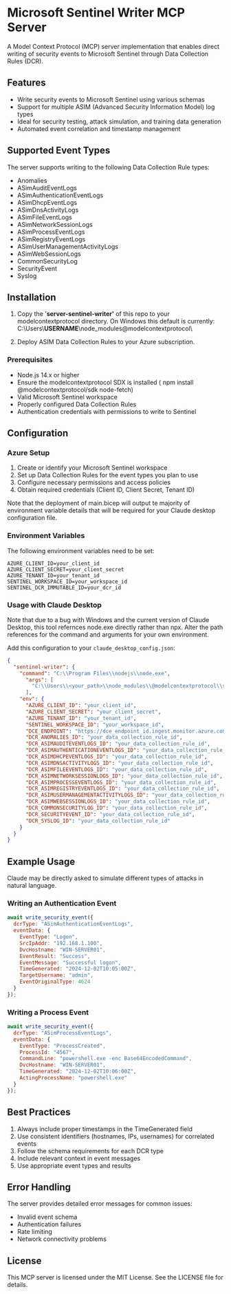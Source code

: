 # Microsoft Sentinel Writer MCP Server

A Model Context Protocol (MCP) server implementation that enables direct writing of security events to Microsoft Sentinel through Data Collection Rules (DCR).

## Features

- Write security events to Microsoft Sentinel using various schemas
- Support for multiple ASIM (Advanced Security Information Model) log types
- Ideal for security testing, attack simulation, and training data generation
- Automated event correlation and timestamp management

## Supported Event Types

The server supports writing to the following Data Collection Rule types:

- Anomalies
- ASimAuditEventLogs
- ASimAuthenticationEventLogs
- ASimDhcpEventLogs
- ASimDnsActivityLogs
- ASimFileEventLogs
- ASimNetworkSessionLogs
- ASimProcessEventLogs
- ASimRegistryEventLogs
- ASimUserManagementActivityLogs
- ASimWebSessionLogs
- CommonSecurityLog
- SecurityEvent
- Syslog

## Installation

1. Copy the '**server-sentinel-writer'**  of this repo to your modelcontextprotocol directory.
   On Windows this default is currently:
   C:\Users\\**USERNAME**\node_modules\@modelcontextprotocol\

2. Deploy ASIM Data Collection Rules to your Azure subscription.

### Prerequisites

- Node.js 14.x or higher
- Ensure the modelcontextprotocol SDX is installed ( npm install @modelcontextprotocol/sdk node-fetch)
- Valid Microsoft Sentinel workspace
- Properly configured Data Collection Rules
- Authentication credentials with permissions to write to Sentinel

## Configuration

### Azure Setup

1. Create or identify your Microsoft Sentinel workspace
2. Set up Data Collection Rules for the event types you plan to use
3. Configure necessary permissions and access policies
4. Obtain required credentials (Client ID, Client Secret, Tenant ID)

Note that the deployment of main.bicep will output te majority of environment variable details that will be required for your Claude desktop configuration file.



### Environment Variables

The following environment variables need to be set:

```
AZURE_CLIENT_ID=your_client_id
AZURE_CLIENT_SECRET=your_client_secret
AZURE_TENANT_ID=your_tenant_id
SENTINEL_WORKSPACE_ID=your_workspace_id
SENTINEL_DCR_IMMUTABLE_ID=your_dcr_id
```

### Usage with Claude Desktop

Note that due to a bug with Windows and the current version of Claude Desktop, this tool refernces node.exe directly rather than npx.  Alter the path references for the command and arguments for your own environment.

Add this configuration to your `claude_desktop_config.json`:

```json
{
  "sentinel-writer": {
    "command": "C:\\Program Files\\nodejs\\node.exe",
      "args": [
        "C:\\Users\\<your_path>\\node_modules\\@modelcontextprotocol\\server-sentinel-writer\\dist\\index.js"
      ],
    "env": {
      "AZURE_CLIENT_ID": "your_client_id",
      "AZURE_CLIENT_SECRET": "your_client_secret",
      "AZURE_TENANT_ID": "your_tenant_id",
      "SENTINEL_WORKSPACE_ID": "your_workspace_id",
      "DCE_ENDPOINT": "https://dce_endpoint_id.ingest.monitor.azure.com",          
      "DCR_ANOMALIES_ID": "your_data_collection_rule_id",
      "DCR_ASIMAUDITEVENTLOGS_ID": "your_data_collection_rule_id",
      "DCR_ASIMAUTHENTICATIONEVENTLOGS_ID": "your_data_collection_rule_id",
      "DCR_ASIMDHCPEVENTLOGS_ID": "your_data_collection_rule_id",
      "DCR_ASIMDNSACTIVITYLOGS_ID": "your_data_collection_rule_id",
      "DCR_ASIMFILEEVENTLOGS_ID": "your_data_collection_rule_id",
      "DCR_ASIMNETWORKSESSIONLOGS_ID": "your_data_collection_rule_id",
      "DCR_ASIMPROCESSEVENTLOGS_ID": "your_data_collection_rule_id",
      "DCR_ASIMREGISTRYEVENTLOGS_ID": "your_data_collection_rule_id",
      "DCR_ASIMUSERMANAGEMENTACTIVITYLOGS_ID": "your_data_collection_rule_id",
      "DCR_ASIMWEBSESSIONLOGS_ID": "your_data_collection_rule_id",
      "DCR_COMMONSECURITYLOG_ID": "your_data_collection_rule_id",
      "DCR_SECURITYEVENT_ID": "your_data_collection_rule_id",
      "DCR_SYSLOG_ID": "your_data_collection_rule_id"
    }
  }
}
```

## Example Usage

Claude may be directly asked to simulate different types of attacks in natural language.

### Writing an Authentication Event

```javascript
await write_security_event({
  dcrType: "ASimAuthenticationEventLogs",
  eventData: {
    EventType: "Logon",
    SrcIpAddr: "192.168.1.100",
    DvcHostname: "WIN-SERVER01",
    EventResult: "Success",
    EventMessage: "Successful logon",
    TimeGenerated: "2024-12-02T10:05:00Z",
    TargetUsername: "admin",
    EventOriginalType: 4624
  }
});
```

### Writing a Process Event

```javascript
await write_security_event({
  dcrType: "ASimProcessEventLogs",
  eventData: {
    EventType: "ProcessCreated",
    ProcessId: "4567",
    CommandLine: "powershell.exe -enc Base64EncodedCommand",
    DvcHostname: "WIN-SERVER01",
    TimeGenerated: "2024-12-02T10:06:00Z",
    ActingProcessName: "powershell.exe"
  }
});
```

## Best Practices

1. Always include proper timestamps in the TimeGenerated field
2. Use consistent identifiers (hostnames, IPs, usernames) for correlated events
3. Follow the schema requirements for each DCR type
4. Include relevant context in event messages
5. Use appropriate event types and results

## Error Handling

The server provides detailed error messages for common issues:

- Invalid event schema
- Authentication failures
- Rate limiting
- Network connectivity problems

## License

This MCP server is licensed under the MIT License. See the LICENSE file for details.
